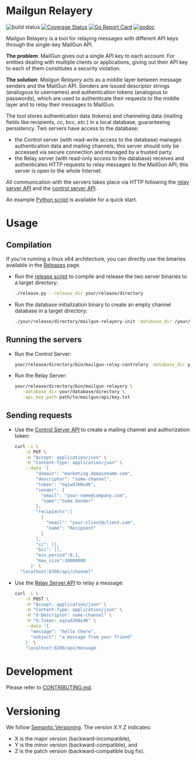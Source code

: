 Mailgun Relayery
================

![build status](https://travis-ci.com/Parquery/mailgun-relayery.svg?branch=master)
[![Coverage Status](https://coveralls.io/repos/github/Parquery/mailgun-relayery/badge.svg?branch=master)](https://coveralls.io/github/Parquery/mailgun-relayery?branch=master)
[![Go Report Card](https://goreportcard.com/badge/github.com/Parquery/mailgun-relayery)](https://goreportcard.com/report/github.com/Parquery/mailgun-relayery)
[![godoc](https://img.shields.io/badge/godoc-reference-5272B4.svg)](https://godoc.org/github.com/Parquery/mailgun-relayery)

Mailgun Relayery is a tool for relaying messages with different API keys through the single-key MailGun API.

**The problem**: MailGun gives out a single API key to each account. For entities dealing with multiple clients or 
applications, giving out their API key to each of them constitutes a security violation.

**The solution**: _Mailgun Relayery_ acts as a middle layer between message senders and the MailGun API.
Senders are issued descriptor strings (analogous to usernames) and authentication tokens (analogous to 
passwords), which are used to authenticate their requests to the middle layer and to relay their messages to MailGun.

The tool stores authentication data (tokens) and channeling data (mailing fields like recipients, cc, bcc, _etc_.) 
in a local database, guaranteeing persistency. Two servers have access to the database:

* the Control server (with read-write access to the database) manages authentication data and mailing channels; this 
    server should only be accessed via secure connection and managed by a trusted party.
* the Relay server (with read-only access to the database) receives and authenticates HTTP requests to relay 
    messages to the MailGun API; this server is open to the whole Internet.


All communication with the servers takes place via HTTP following the
[relay server API](https://github.com/Parquery/mailgun-relayery/swagger/relay/swagger.yaml) and the
[control server API](https://github.com/Parquery/mailgun-relayery/swagger/control/swagger.yaml).

An example [Python script](https://github.com/Parquery/mailgun-relayery/example.py) is available for a quick start. 


Usage
=====

Compilation
-----------
If you're running a linux x64 architecture, you can directly use the binaries available in 
the [Releases](https://github.com/Parquery/mailgun-relayery/releases) page.

*  Run the [release script](https://github.com/Parquery/mailgun-relayery/release.py) to compile and release the two 
server binaries to a target directory:
  
    ```bash
    ./release.py --release_dir your/release/directory
    ```
*  Run the database initialization binary to create an empty channel database in a target directory:
  
    ```bash
    ./your/release/directory/mailgun-relayery-init -database_dir /your/database/directory
    ```

Running the servers
-------------------

*  Run the Control Server:
  
    ```bash
    your/release/directory/bin/mailgun-relay-controlery -database_dir your/database/directory
    ```

*  Run the Relay Server:
  
    ```bash
    your/release/directory/bin/mailgun-relayery \
       -database_dir your/database/directory \
       -api_key_path path/to/mailgun/api/key.txt
    ```
    
Sending requests
----------------
* Use the [Control Server API](https://github.com/Parquery/mailgun-relayery/swagger/control/swagger.yaml) 
  to create a mailing channel and authorization token:
  
    ```bash
    curl -i \
        -X PUT \
        -H "Accept: application/json" \
        -H "Content-Type: application/json" \
        --data '{
            "domain": "marketing.domainname.com",
            "descriptor": "some-channel",
            "token": "oqiwdJKNsdK",
            "sender": {
              "email": "your-name@company.com",
              "name":"Some Sender"
            },
            "recipients":[
              {
                "email": "your-client@client.com",
                "name": "Recipient"
              }
            ],
            "cc": [],
            "bcc": [],
            "min_period":0.1,
            "max_size":10000000
          }' \
      "localhost:8300/api/channel"
    ```
     
* Use the [Relay Server API](https://github.com/Parquery/mailgun-relayery/swagger/relay/swagger.yaml) 
  to relay a message:
  
    ```bash
    curl -i \
        -X POST \
        -H "Accept: application/json" \
        -H "Content-Type: application/json" \
        -H "X-Descriptor: some-channel" \
        -H "X-Token: oqiwdJKNsdK" \
        --data '{
          "message": "hello there",
          "subject": "a message from your friend"
        }' \
        "localhost:8200/api/message
    ```
     
Development
===========
Please refer to [CONTRIBUTING.md](https://github.com/Parquery/mailgun-relayery/blob/master/CONTRIBUTING.md).

Versioning
==========
We follow [Semantic Versioning](http://semver.org/spec/v1.0.0.html).
The version X.Y.Z indicates:

* X is the major version (backward-incompatible),
* Y is the minor version (backward-compatible), and
* Z is the patch version (backward-compatible bug fix).
